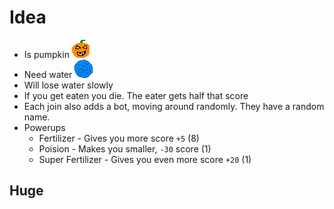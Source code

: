 # Idea
- Is pumpkin ![pumpkin](./sprites/pumpkin.png)
- Need water ![water](./sprites/water.png)
- Will lose water slowly
- If you get eaten you die. The eater gets half that score
- Each join also adds a bot, moving around randomly. They have a random name.
- Powerups
    - Fertilizer - Gives you more score `+5` (8)
    - Poision - Makes you smaller, `-30` score (1)
    - Super Fertilizer - Gives you even more score `+20` (1)


## **Huge**